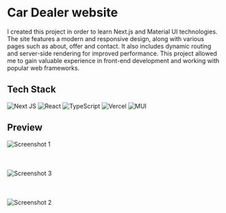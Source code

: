 # Car Dealer website #

I created this project in order to learn  Next.js and Material UI technologies. The site features a modern and responsive design, along with various pages such as about, offer and contact. It also includes dynamic routing and server-side rendering for improved performance. This project allowed me to gain valuable experience in front-end development and working with popular web frameworks.


## Tech Stack ##


![Next JS](https://img.shields.io/badge/Next-black?style=for-the-badge&logo=next.js&logoColor=white) ![React](https://img.shields.io/badge/react-%2320232a.svg?style=for-the-badge&logo=react&logoColor=%2361DAFB)  ![TypeScript](https://img.shields.io/badge/typescript-%23007ACC.svg?style=for-the-badge&logo=typescript&logoColor=white) ![Vercel](https://img.shields.io/badge/vercel-%23000000.svg?style=for-the-badge&logo=vercel&logoColor=white) ![MUI](https://img.shields.io/badge/MUI-%230081CB.svg?style=for-the-badge&logo=mui&logoColor=white)

<!---
<> ## Visit Site - [car-dealer-ten.vercel.app](https://car-dealer-ten.vercel.app/)
-->

 ## Preview ##

![Screenshot 1](https://user-images.githubusercontent.com/66550003/230948282-ae3b1426-e60a-412b-b243-4207eeb1fb86.png) <br/><br/><br/><br/>
![Screenshot 3](https://user-images.githubusercontent.com/66550003/230948295-26ccaaa0-545c-4f60-ae98-facbfdfb300c.png) <br/><br/><br/><br/>
![Screenshot 2](https://user-images.githubusercontent.com/66550003/230948288-784e5247-dd16-4e28-8ef6-2c52aca217fc.png) <br/><br/><br/><br/>
